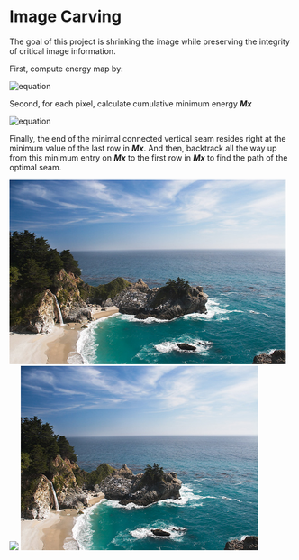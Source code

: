 # Image Carving
The goal of this project is shrinking the image while preserving the integrity of critical image information.

First, compute energy map by:

![equation](https://latex.codecogs.com/gif.latex?E&space;=&space;\left&space;|&space;\partial&space;I&space;/&space;\partial&space;x&space;\right&space;|&space;&plus;&space;\left&space;|&space;\partial&space;I&space;/&space;\partial&space;y&space;\right&space;|)

Second, for each pixel, calculate cumulative minimum energy **_Mx_**

![equation](https://latex.codecogs.com/gif.latex?M_x(i,j)&space;=&space;E(i,j)&space;&plus;&space;min&space;\left&space;\{&space;M_x(i-1,j-1),&space;M_x(i-1,j),&space;M_x(i-1,j&plus;1)&space;\right&space;\})

Finally, the end of the minimal connected vertical seam resides right at the minimum value of the last row in **_Mx_**. And then, backtrack all the way up from this minimum entry on **_Mx_** to the first row in **_Mx_** to find the path of the optimal seam.

<img src="waterfall.png" height="327">
<img src="carving_waterfall.png">
<img src="carved_waterfall.png" height="327">
